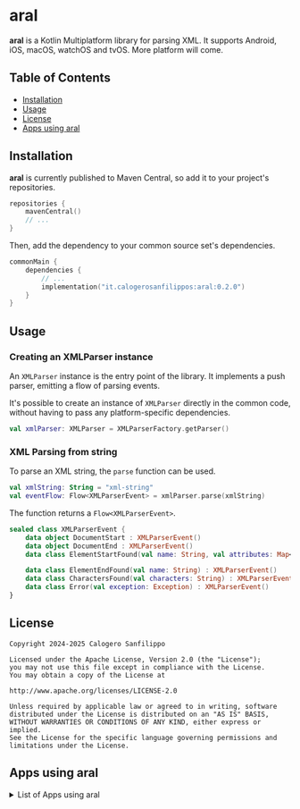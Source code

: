 # aral

**aral** is a Kotlin Multiplatform library for parsing XML. It supports Android, iOS, macOS, watchOS and tvOS. More platform will come.

## Table of Contents

- [Installation](#installation)
- [Usage](#usage)
- [License](#license)
- [Apps using aral](#apps-using-aral)

## Installation

**aral** is currently published to Maven Central, so add it to your project's repositories.

```kotlin
repositories {
    mavenCentral()
    // ...
}
```

Then, add the dependency to your common source set's dependencies.

```kotlin
commonMain {
    dependencies {
        // ...
        implementation("it.calogerosanfilippos:aral:0.2.0")
    }
}
```

## Usage

### Creating an XMLParser instance

An `XMLParser` instance is the entry point of the library. It implements a push parser, emitting a flow of parsing events.

It's possible to create an instance of `XMLParser` directly in the common code, without having to pass any platform-specific dependencies.

```kotlin
val xmlParser: XMLParser = XMLParserFactory.getParser()
```

### XML Parsing from string

To parse an XML string, the `parse` function can be used.

```kotlin
val xmlString: String = "xml-string"
val eventFlow: Flow<XMLParserEvent> = xmlParser.parse(xmlString)
```
The function returns a `Flow<XMLParserEvent>`.

```kotlin
sealed class XMLParserEvent {
    data object DocumentStart : XMLParserEvent()
    data object DocumentEnd : XMLParserEvent()
    data class ElementStartFound(val name: String, val attributes: Map<String, String>): XMLParserEvent()

    data class ElementEndFound(val name: String) : XMLParserEvent()
    data class CharactersFound(val characters: String) : XMLParserEvent()
    data class Error(val exception: Exception) : XMLParserEvent()
}
```

## License

```
Copyright 2024-2025 Calogero Sanfilippo

Licensed under the Apache License, Version 2.0 (the "License");
you may not use this file except in compliance with the License.
You may obtain a copy of the License at

http://www.apache.org/licenses/LICENSE-2.0

Unless required by applicable law or agreed to in writing, software
distributed under the License is distributed on an "AS IS" BASIS,
WITHOUT WARRANTIES OR CONDITIONS OF ANY KIND, either express or implied.
See the License for the specific language governing permissions and
limitations under the License.
```

## Apps using aral

<details>
  <summary>List of Apps using aral</summary>

* [TurinPark](https://calogerosanfilippo.it/apps/turinpark/)

</details>
